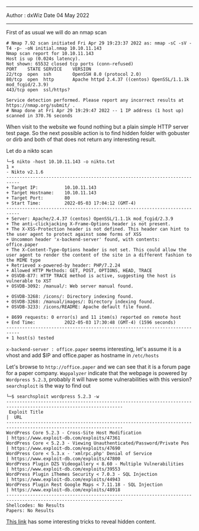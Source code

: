 ***

Author : dxWiz
Date 04 May 2022

***

First of as usual we will do an nmap scan

    # Nmap 7.92 scan initiated Fri Apr 29 19:23:37 2022 as: nmap -sC -sV -T4 -p- -oN initial.nmap 10.10.11.143
    Nmap scan report for 10.10.11.143
    Host is up (0.024s latency).
    Not shown: 65532 closed tcp ports (conn-refused)
    PORT    STATE SERVICE    VERSION
    22/tcp  open  ssh        OpenSSH 8.0 (protocol 2.0)
    80/tcp  open  http       Apache httpd 2.4.37 ((centos) OpenSSL/1.1.1k mod_fcgid/2.3.9)
    443/tcp open  ssl/https?

    Service detection performed. Please report any incorrect results at https://nmap.org/submit/ .
    # Nmap done at Fri Apr 29 19:29:47 2022 -- 1 IP address (1 host up) scanned in 370.76 seconds
    
When visit to the website we found nothing but a plain simple HTTP server test page. So the next possible action is to find hidden folder with gobuster or dirb and both of that does not return any interesting result.

Let do a nikto scan

    └─$ nikto -host 10.10.11.143 -o nikto.txt                                                                      1 ⨯
    - Nikto v2.1.6
    ---------------------------------------------------------------------------
    + Target IP:          10.10.11.143
    + Target Hostname:    10.10.11.143
    + Target Port:        80
    + Start Time:         2022-05-03 17:04:12 (GMT-4)
    ---------------------------------------------------------------------------
    + Server: Apache/2.4.37 (centos) OpenSSL/1.1.1k mod_fcgid/2.3.9
    + The anti-clickjacking X-Frame-Options header is not present.
    + The X-XSS-Protection header is not defined. This header can hint to the user agent to protect against some forms of XSS
    + Uncommon header 'x-backend-server' found, with contents: office.paper
    + The X-Content-Type-Options header is not set. This could allow the user agent to render the content of the site in a different fashion to the MIME type
    + Retrieved x-powered-by header: PHP/7.2.24
    + Allowed HTTP Methods: GET, POST, OPTIONS, HEAD, TRACE 
    + OSVDB-877: HTTP TRACE method is active, suggesting the host is vulnerable to XST
    + OSVDB-3092: /manual/: Web server manual found.

    + OSVDB-3268: /icons/: Directory indexing found.
    + OSVDB-3268: /manual/images/: Directory indexing found.
    + OSVDB-3233: /icons/README: Apache default file found.

    + 8699 requests: 0 error(s) and 11 item(s) reported on remote host
    + End Time:           2022-05-03 17:30:48 (GMT-4) (1596 seconds)
    ---------------------------------------------------------------------------
    + 1 host(s) tested

`x-backend-server : office.paper` seems interesting, let's assume it is a vhost and add $IP and office.paper as hostname in `/etc/hosts`

Let's browse to `http://office.paper` and we can see that it is a forum page for a paper company. `Wappalyzer` indicate that the webpage is powered by `Wordpress 5.2.3`, probably it will have some vulnerabilities with this version? `searchsploit` is the way to find out

    └─$ searchsploit wordpress 5.2.3 -w
    ---------------------------------------------------------------------- --------------------------------------------
     Exploit Title                                                        |  URL
    ---------------------------------------------------------------------- --------------------------------------------
    WordPress Core 5.2.3 - Cross-Site Host Modification                   | https://www.exploit-db.com/exploits/47361
    WordPress Core < 5.2.3 - Viewing Unauthenticated/Password/Private Pos | https://www.exploit-db.com/exploits/47690
    WordPress Core < 5.3.x - 'xmlrpc.php' Denial of Service               | https://www.exploit-db.com/exploits/47800
    WordPress Plugin DZS Videogallery < 8.60 - Multiple Vulnerabilities   | https://www.exploit-db.com/exploits/39553
    WordPress Plugin iThemes Security < 7.0.3 - SQL Injection             | https://www.exploit-db.com/exploits/44943
    WordPress Plugin Rest Google Maps < 7.11.18 - SQL Injection           | https://www.exploit-db.com/exploits/48918
    ---------------------------------------------------------------------- --------------------------------------------
    Shellcodes: No Results
    Papers: No Results

[This link](https://www.exploit-db.com/exploits/47690) has some interesting tricks to reveal hidden content.


